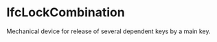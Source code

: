 IfcLockCombination
==================
Mechanical device for release of several dependent keys by a main key.


